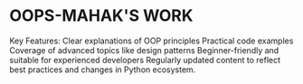 # OOPS-MAHAK'S WORK
 Key Features:  Clear explanations of OOP principles Practical code examples Coverage of advanced topics like design patterns Beginner-friendly and suitable for experienced developers Regularly updated content to reflect best practices and changes in Python ecosystem.
